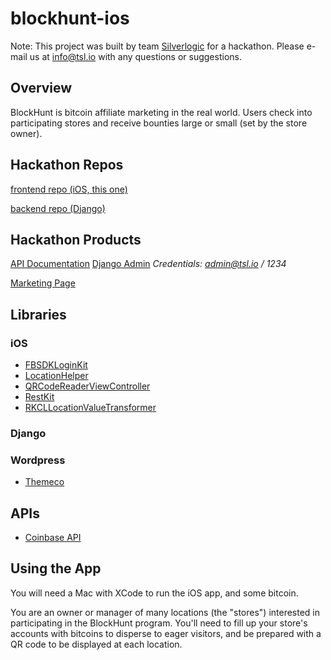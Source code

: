 # blockhunt-ios

Note: This project was built by team [Silverlogic](https://tsl.io/) for a hackathon. Please e-mail us at info@tsl.io with any questions or suggestions. 

## Overview

BlockHunt is bitcoin affiliate marketing in the real world.
Users check into participating stores and receive bounties large or small (set by the store owner).

## Hackathon Repos

[frontend repo (iOS, this one)](https://github.com/silverlogic/blockhunt-ios)

[backend repo (Django)](https://github.com/silverlogic/blockhunt-back)

## Hackathon Products

[API Documentation](http://407e7b7e.ngrok.io/)
[Django Admin](http://api.blockhunt.io/admin/login/?next=/admin/)
_Credentials: admin@tsl.io / 1234_

[Marketing Page](http://blockhunt.io/landing/)

## Libraries

### iOS

- [FBSDKLoginKit](https://cocoapods.org/pods/FBSDKLoginKit)
- [LocationHelper](https://cocoapods.org/pods/LocationHelper)
- [QRCodeReaderViewController](https://cocoapods.org/pods/QRCodeReaderViewController)
- [RestKit](https://cocoapods.org/pods/RestKit)
- [RKCLLocationValueTransformer](https://cocoapods.org/pods/RKCLLocationValueTransformer)

### Django


### Wordpress

- [Themeco](theme.co/)

## APIs

- [Coinbase API](https://developers.coinbase.com/)

## Using the App

You will need a Mac with XCode to run the iOS app, and some bitcoin.

You are an owner or manager of many locations (the "stores") interested in participating in the BlockHunt program. You'll need to fill up your store's accounts with bitcoins to disperse to eager visitors, and be prepared with a QR code to be displayed at each location. 





